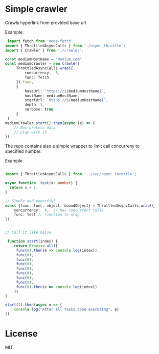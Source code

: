 # Simple crawler
Crawls hyperlink from provided base url

Example:
```typescript
 import fetch from 'node-fetch';
import { ThrottledAsyncCalls } from './async_throttle';
import { Crawler } from './crawler';

const mediumHostName = "medium.com"
const mediumCrawler = new Crawler(
     ThrottledAsyncCalls.wrap({
         concurrency:  5,
         func: fetch
     }).func,
     {
         baseUrl: `https://${mediumHostName}`,
         hostName: mediumHostName,
         startUrl: `https://${mediumHostName}`,
         depth: 3,
         verbose: true
     }
 )
mediumCrawler.start().then(async (e) => {
    // Now process data
    // play with it
})  
```

The repo contains also a simple wrapper to limit call concurreny to specified number.

Example
```typescript

import { ThrottledAsyncCalls } from '../src/async_throttle';

async function  test(x: number) {
  return x + 1
}

// Simple and powerfiul
const {func: func, object: boundObject} = ThrottledAsyncCalls.wrap({
    concurrency:  4,  // Max concurrent calls 
    func: test // function to wrap
})


// Call it like below

 function start(index) {
    return Promise.all([
     func(0).then(e => console.log(index)),
     func(0),
     func(0),
     func(0),
     func(0),
     func(0),
     func(0),
     func(0),
     func(0).then(e => console.log(index))
    ])
}

start(1).then(async e => {
    console.log("After all tasks done executing", e)
})

```



# License
MIT